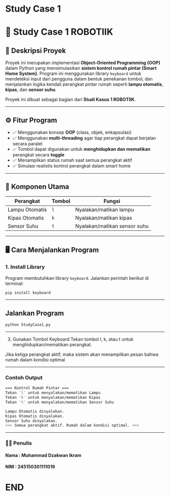 # Study Case 1
# 🤖 Study Case 1 ROBOTIIK

## 📌 Deskripsi Proyek
Proyek ini merupakan implementasi **Object-Oriented Programming (OOP)** dalam Python yang mensimulasikan **sistem kontrol rumah pintar (Smart Home System)**. Program ini menggunakan library `keyboard` untuk mendeteksi input dari pengguna dalam bentuk penekanan tombol, dan menjalankan logika kendali perangkat pintar rumah seperti **lampu otomatis**, **kipas**, dan **sensor suhu**.

Proyek ini dibuat sebagai bagian dari **Studi Kasus 1 ROBOTIIK**.

---

## ⚙️ Fitur Program

- ✅ Menggunakan konsep **OOP** (class, objek, enkapsulasi)
- ✅ Menggunakan **multi-threading** agar tiap perangkat dapat berjalan secara paralel
- ✅ Tombol dapat digunakan untuk **menghidupkan dan mematikan** perangkat secara **toggle**
- ✅ Menampilkan status rumah saat semua perangkat aktif
- ✅ Simulasi realistis kontrol perangkat dalam smart home

---

## 🧠 Komponen Utama

| Perangkat       | Tombol | Fungsi                             |
|----------------|--------|------------------------------------|
| Lampu Otomatis | `l`    | Nyalakan/matikan lampu             |
| Kipas Otomatis | `k`    | Nyalakan/matikan kipas             |
| Sensor Suhu    | `t`    | Nyalakan/matikan sensor suhu       |

---

## 🖥️ Cara Menjalankan Program

### 1. Install Library
Program membutuhkan library `keyboard`. Jalankan perintah berikut di terminal:
```bash
pip install keyboard
```
---

## Jalankan Program
```bash
python StudyCase1.py
```

---
3. Gunakan Tombol Keyboard
Tekan tombol l, k, atau t untuk menghidupkan/mematikan perangkat.

Jika ketiga perangkat aktif, maka sistem akan menampilkan pesan bahwa rumah dalam kondisi optimal

---

### Contoh Output
```bash
=== Kontrol Rumah Pintar ===
Tekan 'l' untuk menyalakan/mematikan Lampu
Tekan 'k' untuk menyalakan/mematikan Kipas
Tekan 't' untuk menyalakan/mematikan Sensor Suhu

Lampu Otomatis dinyalakan.
Kipas Otomatis dinyalakan.
Sensor Suhu dinyalakan.
>>> Semua perangkat aktif. Rumah dalam kondisi optimal. <<<
```

---
### 🧑‍💻 Penulis
#### Nama : Muhammad Dzakwan Ikram
#### NIM  : 245150301111019

# END


